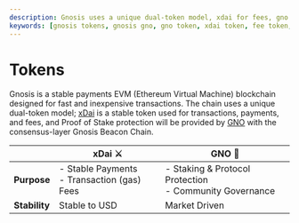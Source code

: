 ```yaml
---
description: Gnosis uses a unique dual-token model, xdai for fees, gno for consensus
keywords: [gnosis tokens, gnosis gno, gno token, xdai token, fee token, gno validation]
---
```


# Tokens

Gnosis is a stable payments EVM (Ethereum Virtual Machine) blockchain designed for fast and inexpensive transactions. The chain uses a unique dual-token model; [xDai](/concepts/tokens/xdai/) is a stable token used for transactions, payments, and fees, and Proof of Stake protection will be provided by [GNO](/concepts/tokens/gno/) with the consensus-layer Gnosis Beacon Chain.

|    | xDai ⚔  | GNO 🦸 |
| -- | ------- | ------ |
| **Purpose**   | - Stable Payments <br/> - Transaction (gas) Fees | - Staking & Protocol Protection <br/>- Community Governance |
| **Stability** | Stable to USD | Market Driven |
